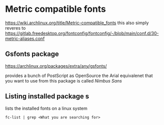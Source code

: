 

# Metric compatible fonts 

https://wiki.archlinux.org/title/Metric-compatible_fonts
this also simply reveres to https://gitlab.freedesktop.org/fontconfig/fontconfig/-/blob/main/conf.d/30-metric-aliases.conf


## Gsfonts package 

https://archlinux.org/packages/extra/any/gsfonts/

provides a bunch of PostScript as OpenSource
the Arial equivalenet that you want to use from this package is called 
*Nimbus Sans*  
## Listing installed package s

lists the installed fonts on a linux system 
```shell
fc-list | grep <What you are searching for>
```